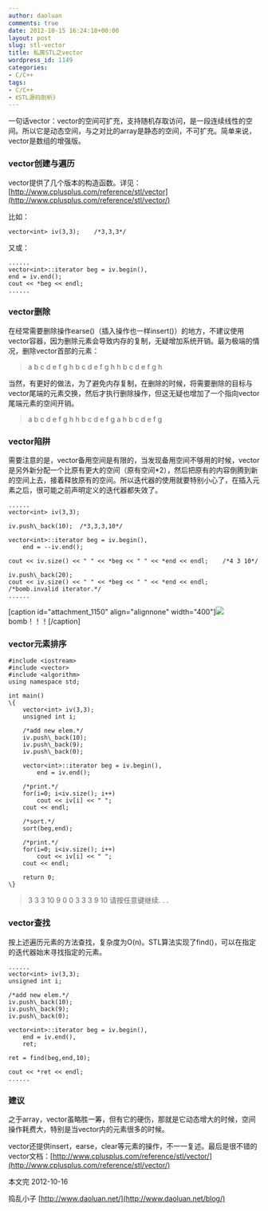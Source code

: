 ```yaml
---
author: daoluan
comments: true
date: 2012-10-15 16:24:18+00:00
layout: post
slug: stl-vector
title: 私房STL之vector
wordpress_id: 1149
categories:
- C/C++
tags:
- C/C++
- 《STL源码剖析》
---
```


一句话vector：vector的空间可扩充，支持随机存取访问，是一段连续线性的空间。所以它是动态空间，与之对比的array是静态的空间，不可扩充。简单来说，vector是数组的增强版。


### vector创建与遍历


vector提供了几个版本的构造函数。详见：[http://www.cplusplus.com/reference/stl/vector](http://www.cplusplus.com/reference/stl/vector/)

比如：

    
    vector<int> iv(3,3);	/*3,3,3*/


<!-- more -->

又或：

    
    ......
    vector<int>::iterator beg = iv.begin(),
    end = iv.end();
    cout << *beg << endl;
    ......




### vector删除


在经常需要删除操作earse()（插入操作也一样insert()）的地方，不建议使用vector容器，因为删除元素会导致内存的复制，无疑增加系统开销。最为极端的情况，删除vector首部的元素：


> a b c d e f g h
b c d e f g h h
b c d e f g h


当然，有更好的做法，为了避免内存复制，在删除的时候，将需要删除的目标与vector尾端的元素交换，然后才执行删除操作，但这无疑也增加了一个指向vector尾端元素的空间开销。


> a b c d e f g h
h b c d e f g a
h b c d e f g




### vector陷阱


需要注意的是，vector备用空间是有限的，当发现备用空间不够用的时候，vector是另外新分配一个比原有更大的空间（原有空间*2），然后把原有的内容倒腾到新的空间上去，接着释放原有的空间。所以迭代器的使用就要特别小心了，在插入元素之后，很可能之前声明定义的迭代器都失效了。

    
    ......
    vector<int> iv(3,3);
    
    iv.push\_back(10);	/*3,3,3,10*/
    
    vector<int>::iterator beg = iv.begin(),
    	end = --iv.end();
    
    cout << iv.size() << " " << *beg << " " << *end << endl;	/*4 3 10*/
    
    iv.push\_back(20);
    cout << iv.size() << " " << *beg << " " << *end << endl;	/*bomb.invalid iterator.*/
    ......


[caption id="attachment\_1150" align="alignnone" width="400"][![](http://daoluan.net/blog/wp-content/uploads/2012/10/vector\_bomb.gif)](http://daoluan.net/blog/stl-vector/vector\_bomb/) bomb！！！[/caption]


### vector元素排序



    
    #include <iostream>
    #include <vector>
    #include <algorithm>
    using namespace std;
    
    int main()
    \{	
    	vector<int> iv(3,3);
    	unsigned int i;
    
    	/*add new elem.*/
    	iv.push\_back(10);
    	iv.push\_back(9);
    	iv.push\_back(0);
    
    	vector<int>::iterator beg = iv.begin(),
    		end = iv.end();
    
    	/*print.*/
    	for(i=0; i<iv.size(); i++)
    		cout << iv[i] << " ";
    	cout << endl;
    
    	/*sort.*/
    	sort(beg,end);
    
    	/*print.*/
    	for(i=0; i<iv.size(); i++)
    		cout << iv[i] << " ";
    	cout << endl;
    
    	return 0;
    \}




> 3 3 3 10 9 0
0 3 3 3 9 10
请按任意键继续. . .




### vector查找


按上述遍历元素的方法查找，复杂度为O(n)。STL算法实现了find()，可以在指定的迭代器始末寻找指定的元素。

    
    ......
    vector<int> iv(3,3);
    unsigned int i;
    
    /*add new elem.*/
    iv.push\_back(10);
    iv.push\_back(9);
    iv.push\_back(0);
    
    vector<int>::iterator beg = iv.begin(),
    	end = iv.end(),
    	ret;
    
    ret = find(beg,end,10);
    
    cout << *ret << endl;
    ......




### 建议


之于array，vector虽略胜一筹，但有它的硬伤，那就是它动态增大的时候，空间操作耗费大，特别是当vector内的元素很多的时候。

vector还提供insert，earse，clear等元素的操作，不一一复述。最后是很不错的vector文档：[http://www.cplusplus.com/reference/stl/vector/](http://www.cplusplus.com/reference/stl/vector/)

本文完 2012-10-16

捣乱小子 [http://www.daoluan.net/](http://www.daoluan.net/blog/)
